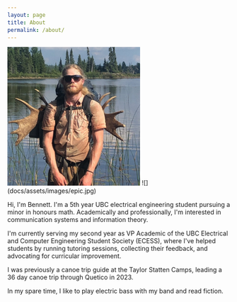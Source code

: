```yaml
---
layout: page
title: About
permalink: /about/
---
```

<img src="/images/epic.jpg" width="300">
![](docs/assets/images/epic.jpg)

Hi, I'm Bennett. I'm a 5th year UBC electrical engineering student pursuing a minor in honours math. Academically and professionally, I'm interested in communication systems and information theory. 

I'm currently serving my second year as VP Academic of the UBC Electrical and Computer Engineering Student Society (ECESS), where I've helped students by running tutoring sessions, collecting their feedback, and advocating for curricular improvement.

I was previously a canoe trip guide at the Taylor Statten Camps, leading a 36 day canoe trip through Quetico in 2023.

In my spare time, I like to play electric bass with my band and read fiction.

